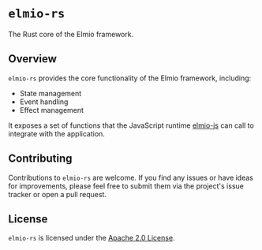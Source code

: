 # `elmio-rs`

The Rust core of the Elmio framework.

## Overview

`elmio-rs` provides the core functionality of the Elmio framework, including:

- State management
- Event handling
- Effect management

It exposes a set of functions that the JavaScript runtime [elmio-js](../elmio-js) can call to integrate with the application.

<!-- ## API

### `init()`
Returns the initial state of your application as a JSON object.

### `view(state: &State) -> String`
Generates the HTML representation of your application's UI as a string, based on the current state.

### `update(state: &mut State, msg: &Msg) -> (State, Vec<Effect>)`
Updates the application state in response to a user event or other trigger. It takes the current state and a message, and returns the new state along with a list of effects to be handled by the runtime.

### `subscriptions(state: &State) -> Vec<Subscription>`
Defines the event listeners, intervals, and other asynchronous tasks your application needs. It returns a list of subscriptions as a JSON-serializable data structure.

## Usage

To use `elmio-rs` in your Rust project, add it as a dependency in your `Cargo.toml` file:

```toml
[dependencies]
elmio-rs = "0.1.0"
```

Then, you can import the necessary functions and use them to build your application's logic. -->

## Contributing

Contributions to `elmio-rs` are welcome. If you find any issues or have ideas for improvements, please feel free to submit them via the project's issue tracker or open a pull request.

## License

`elmio-rs` is licensed under the [Apache 2.0 License](LICENSE).
